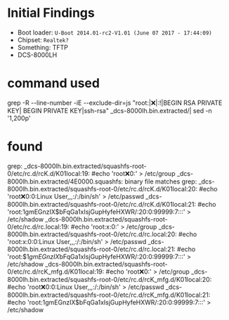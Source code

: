 # Initial Findings
- Boot loader: `U-Boot 2014.01-rc2-V1.01 (June 07 2017 - 17:44:09)`
- Chipset: `Realtek?`
- Something: TFTP
- DCS-8000LH





# command used 
grep -R --line-number -iE --exclude-dir=js "root:|:x:|:\!|BEGIN RSA PRIVATE KEY| BEGIN PRIVATE KEY|ssh-rsa" _dcs-8000lh.bin.extracted/| sed -n '1,200p'

# found
grep: _dcs-8000lh.bin.extracted/squashfs-root-0/etc/rc.d/rcK.d/K01local:19:	#echo 'root:x:0:' > /etc/group
_dcs-8000lh.bin.extracted/4E0000.squashfs: binary file matches
grep: _dcs-8000lh.bin.extracted/squashfs-root-0/etc/rc.d/rcK.d/K01local:20:	#echo 'root:x:0:0:Linux User,,,:/:/bin/sh' > /etc/passwd
_dcs-8000lh.bin.extracted/squashfs-root-0/etc/rc.d/rcK.d/K01local:21:	#echo 'root:$1$gmEGnzIX$bFqGa1xIsjGupHyfeHXWR/:20:0:99999:7:::' > /etc/shadow
_dcs-8000lh.bin.extracted/squashfs-root-0/etc/rc.d/rc.local:19:	#echo 'root:x:0:' > /etc/group
_dcs-8000lh.bin.extracted/squashfs-root-0/etc/rc.d/rc.local:20:	#echo 'root:x:0:0:Linux User,,,:/:/bin/sh' > /etc/passwd
_dcs-8000lh.bin.extracted/squashfs-root-0/etc/rc.d/rc.local:21:	#echo 'root:$1$gmEGnzIX$bFqGa1xIsjGupHyfeHXWR/:20:0:99999:7:::' > /etc/shadow
_dcs-8000lh.bin.extracted/squashfs-root-0/etc/rc.d/rcK_mfg.d/K01local:19:	#echo 'root:x:0:' > /etc/group
_dcs-8000lh.bin.extracted/squashfs-root-0/etc/rc.d/rcK_mfg.d/K01local:20:	#echo 'root:x:0:0:Linux User,,,:/:/bin/sh' > /etc/passwd
_dcs-8000lh.bin.extracted/squashfs-root-0/etc/rc.d/rcK_mfg.d/K01local:21:	#echo 'root:$1$gmEGnzIX$bFqGa1xIsjGupHyfeHXWR/:20:0:99999:7:::' > /etc/shadow

